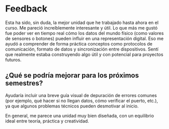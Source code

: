 # Feedback

Esta ha sido, sin duda, la mejor unidad que he trabajado hasta ahora en el curso. Me pareció increíblemente interesante y útil. Lo que más me gustó fue poder ver en tiempo real cómo los datos del mundo físico (como valores de sensores o botones) pueden influir en una representación digital. Eso me ayudó a comprender de forma práctica conceptos como protocolos de comunicación, formato de datos y sincronización entre dispositivos. Sentí que realmente estaba construyendo algo útil y con potencial para proyectos futuros.

## ¿Qué se podría mejorar para los próximos semestres?

Ayudaría incluir una breve guía visual de depuración de errores comunes (por ejemplo, qué hacer si no llegan datos, cómo verificar el puerto, etc.), ya que algunos problemas técnicos pueden desmotivar al inicio.

En general, me parece una unidad muy bien diseñada, con un equilibrio ideal entre teoría, práctica y creatividad.
